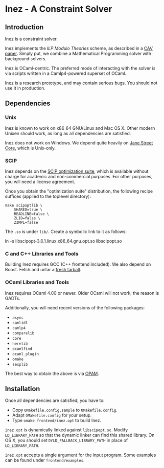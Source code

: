 Inez - A Constraint Solver
==========================

Introduction
------------

Inez is a constraint solver.

Inez implements the *ILP Modulo Theories* scheme, as described in a
[CAV paper][cav2013]. Simply put, we combine a Mathematical
Programming solver with background solvers.

Inez is OCaml-centric. The preferred mode of interacting with the
solver is via scripts written in a Camlp4-powered superset of OCaml.

Inez is a research prototype, and may contain serious bugs. You should
not use it in production.

Dependencies
------------

### Unix

Inez is known to work on x86_64 GNU/Linux and Mac OS X. Other modern
Unixen should work, as long as all dependencies are satisfied.

Inez does not work on Windows. We depend quite heavily on
[Jane Street Core][jsgithub], which is Unix-only.

### SCIP

Inez depends on the [SCIP optimization suite][scip], which is
available without charge for academic and non-commercial purposes. For
other purposes, you will need a license agreement.

Once you obtain the "optimization suite" distribution, the following
recipe suffices (applied to the toplevel directory):

    make scipoptlib \
        SHARED=true \
        READLINE=false \
        ZLIB=false \
        ZIMPL=false

The `.so` is under `lib/`. Create a symbolic link to it as follows:

  ln -s libscipopt-3.0.1.linux.x86_64.gnu.opt.so libscipopt.so

### C and C++ Libraries and Tools

Building Inez requires GCC (C++ frontend included). We also depend on
Boost. Fetch and untar a [fresh tarball][boost].

### OCaml Libraries and Tools

Inez requires OCaml 4.00 or newer. Older OCaml will not work; the
reason is GADTs.

Additionally, you will need recent versions of the following packages:

- `async`
- `camlidl`
- `camlp4`
- `comparelib`
- `core`
- `herelib`
- `ocamlfind`
- `ocaml_plugin`
- `omake`
- `sexplib`

The best way to obtain the above is via [OPAM][opam].

Installation
------------

Once all dependencies are satisfied, you have to:

- Copy `OMakefile.config.sample` to `OMakefile.config`.
- Adapt `OMakefile.config` for your setup.
- Type `omake frontend/inez.opt` to build Inez.

`inez.opt` is dynamically linked against `libscipopt.so`.  Modify
`LD_LIBRARY_PATH` so that the dynamic linker can find this shared
library. On OS X, you should set `DYLD_FALLBACK_LIBRARY_PATH` in place
of `LD_LIBRARY_PATH`.

`inez.opt` accepts a single argument for the input program. Some
examples can be found under `frontend/examples`.

[jsgithub]: http://janestreet.github.io/
[scip]: http://scip.zib.de/download.shtml
[boost]: http://www.boost.org/users/download/
[opam]: http://opam.ocamlpro.com/
[cav2013]: http://www.ccs.neu.edu/home/vpap/pub/cav-2013.pdf
